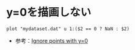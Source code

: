 # y=0を描画しない

```gnuplot
plot "mydataset.dat" u 1:($2 == 0 ? NaN : $2)
```

- 参考：[Ignore points with y=0](https://stackoverflow.com/a/11867671)
